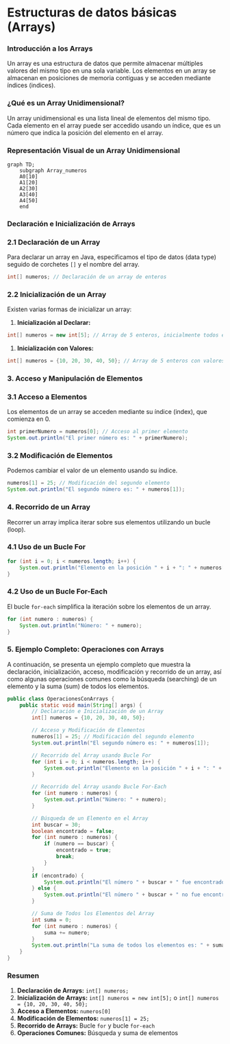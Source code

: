 # Estructuras de datos básicas (Arrays)

### Introducción a los Arrays

Un array es una estructura de datos que permite almacenar múltiples valores del mismo tipo en una sola variable. Los elementos en un array se almacenan en posiciones de memoria contiguas y se acceden mediante índices (indices).

### ¿Qué es un Array Unidimensional?

Un array unidimensional es una lista lineal de elementos del mismo tipo. Cada elemento en el array puede ser accedido usando un índice, que es un número que indica la posición del elemento en el array.

### Representación Visual de un Array Unidimensional

```mermaid
graph TD;
    subgraph Array_numeros
    A0[10]
    A1[20]
    A2[30]
    A3[40]
    A4[50]
    end
```

### Declaración e Inicialización de Arrays

### 2.1 Declaración de un Array

Para declarar un array en Java, especificamos el tipo de datos (data type) seguido de corchetes `[]` y el nombre del array.

```java
int[] numeros; // Declaración de un array de enteros
```

### 2.2 Inicialización de un Array

Existen varias formas de inicializar un array:

1. **Inicialización al Declarar:**

```java
int[] numeros = new int[5]; // Array de 5 enteros, inicialmente todos en 0
```

1. **Inicialización con Valores:**

```java
int[] numeros = {10, 20, 30, 40, 50}; // Array de 5 enteros con valores específicos
```

### 3. Acceso y Manipulación de Elementos

### 3.1 Acceso a Elementos

Los elementos de un array se acceden mediante su índice (index), que comienza en 0.

```java
int primerNumero = numeros[0]; // Acceso al primer elemento
System.out.println("El primer número es: " + primerNumero);
```

### 3.2 Modificación de Elementos

Podemos cambiar el valor de un elemento usando su índice.

```java
numeros[1] = 25; // Modificación del segundo elemento
System.out.println("El segundo número es: " + numeros[1]);
```

### 4. Recorrido de un Array

Recorrer un array implica iterar sobre sus elementos utilizando un bucle (loop).

### 4.1 Uso de un Bucle For

```java
for (int i = 0; i < numeros.length; i++) {
    System.out.println("Elemento en la posición " + i + ": " + numeros[i]);
}
```

### 4.2 Uso de un Bucle For-Each

El bucle `for-each` simplifica la iteración sobre los elementos de un array.

```java
for (int numero : numeros) {
    System.out.println("Número: " + numero);
}
```

### 5. Ejemplo Completo: Operaciones con Arrays

A continuación, se presenta un ejemplo completo que muestra la declaración, inicialización, acceso, modificación y recorrido de un array, así como algunas operaciones comunes como la búsqueda (searching) de un elemento y la suma (sum) de todos los elementos.

```java
public class OperacionesConArrays {
    public static void main(String[] args) {
        // Declaración e Inicialización de un Array
        int[] numeros = {10, 20, 30, 40, 50};

        // Acceso y Modificación de Elementos
        numeros[1] = 25; // Modificación del segundo elemento
        System.out.println("El segundo número es: " + numeros[1]);

        // Recorrido del Array usando Bucle For
        for (int i = 0; i < numeros.length; i++) {
            System.out.println("Elemento en la posición " + i + ": " + numeros[i]);
        }

        // Recorrido del Array usando Bucle For-Each
        for (int numero : numeros) {
            System.out.println("Número: " + numero);
        }

        // Búsqueda de un Elemento en el Array
        int buscar = 30;
        boolean encontrado = false;
        for (int numero : numeros) {
            if (numero == buscar) {
                encontrado = true;
                break;
            }
        }
        if (encontrado) {
            System.out.println("El número " + buscar + " fue encontrado en el array.");
        } else {
            System.out.println("El número " + buscar + " no fue encontrado en el array.");
        }

        // Suma de Todos los Elementos del Array
        int suma = 0;
        for (int numero : numeros) {
            suma += numero;
        }
        System.out.println("La suma de todos los elementos es: " + suma);
    }
}

```

### Resumen

1. **Declaración de Arrays:** `int[] numeros;`
2. **Inicialización de Arrays:** `int[] numeros = new int[5];` o `int[] numeros = {10, 20, 30, 40, 50};`
3. **Acceso a Elementos:** `numeros[0]`
4. **Modificación de Elementos:** `numeros[1] = 25;`
5. **Recorrido de Arrays:** Bucle `for` y bucle `for-each`
6. **Operaciones Comunes:** Búsqueda y suma de elementos